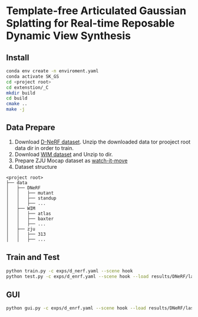 # Template-free Articulated Gaussian Splatting for Real-time Reposable Dynamic View Synthesis

## Install

```bash 
conda env create -n enviroment.yaml
conda activate SK_GS
cd <project root>
cd extenstion/_C
mkdir build
cd build
cmake ..
make -j
```

## Data Prepare

1. Download [D-NeRF dataset](https://github.com/albertpumarola/D-NeRF). Unzip the downloaded data tor prooject root data dir in order to train.
2. Download [WIM dataset](https://github.com/NVlabs/watch-it-move) and Unzip to <data> dir.
3. Prepare ZJU Mocap dataset as [watch-it-move](https://github.com/NVlabs/watch-it-move)
4. Dataset structure

```text
<project root>
├── data
│   ├── DNeRF  
│   │   ├── mutant
│   │   ├── standup 
│   │   ├── ...
│   ├── WIM  
│   │   ├── atlas
│   │   ├── baxter 
│   │   ├── ...
│   ├── zju  
│   │   ├── 313
│   │   ├── ...
```

## Train and Test

``` bash
python train.py -c exps/d_nerf.yaml --scene hook
python test.py -c exps/d_enrf.yaml --scene hook --load results/DNeRF/last.pth
```

## GUI

```bash
python gui.py -c exps/d_enrf.yaml --scene hook --load results/DNeRF/last.pth
```